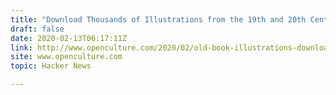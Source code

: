 ```yaml
---
title: "Download Thousands of Illustrations from the 19th and 20th Centuries"
draft: false
date: 2020-02-13T06:17:11Z
link: http://www.openculture.com/2020/02/old-book-illustrations-download.html?utm_medium=RSS&utm_source=hune
site: www.openculture.com
topic: Hacker News  

---
```

